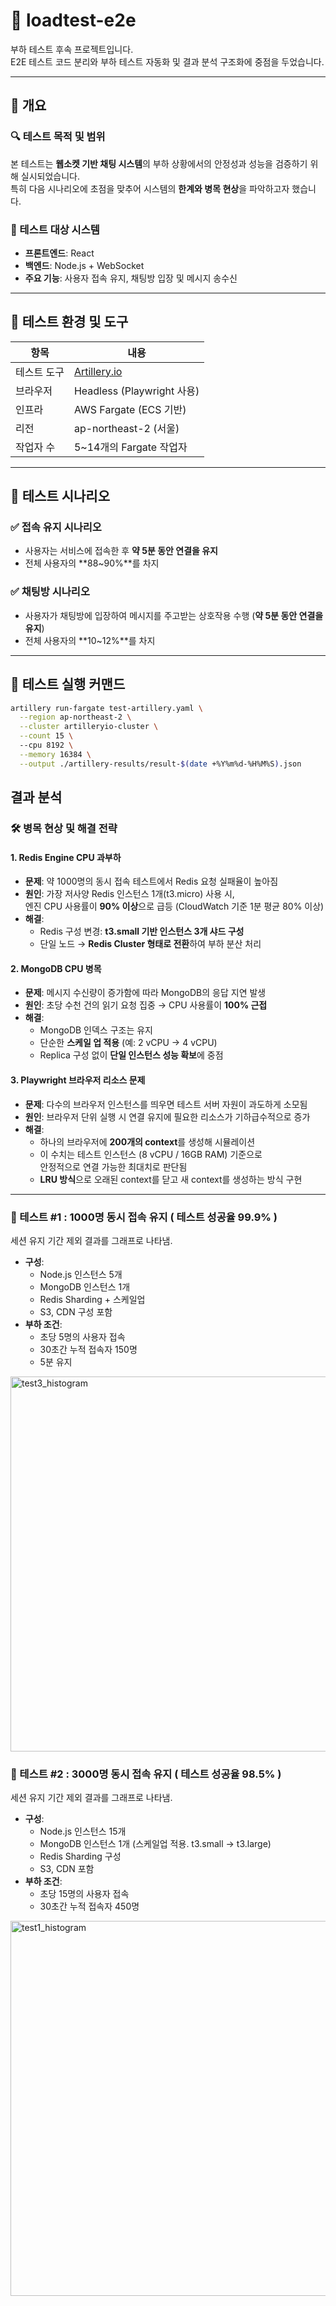 # 🧪 loadtest-e2e

부하 테스트 후속 프로젝트입니다.  
E2E 테스트 코드 분리와 부하 테스트 자동화 및 결과 분석 구조화에 중점을 두었습니다.

---

## 📌 개요

### 🔍 테스트 목적 및 범위

본 테스트는 **웹소켓 기반 채팅 시스템**의 부하 상황에서의 안정성과 성능을 검증하기 위해 실시되었습니다.  
특히 다음 시나리오에 초점을 맞추어 시스템의 **한계와 병목 현상**을 파악하고자 했습니다.

### 🧱 테스트 대상 시스템

- **프론트엔드**: React  
- **백엔드**: Node.js + WebSocket  
- **주요 기능**: 사용자 접속 유지, 채팅방 입장 및 메시지 송수신

---

## 🧰 테스트 환경 및 도구

| 항목         | 내용                                       |
|--------------|--------------------------------------------|
| 테스트 도구  | [Artillery.io](https://www.artillery.io/) |
| 브라우저     | Headless (Playwright 사용)                |
| 인프라       | AWS Fargate (ECS 기반)                     |
| 리전         | ap-northeast-2 (서울)                      |
| 작업자 수    | 5~14개의 Fargate 작업자                    |

---

## 🎯 테스트 시나리오

### ✅ 접속 유지 시나리오

- 사용자는 서비스에 접속한 후 **약 5분 동안 연결을 유지**
- 전체 사용자의 **88~90%**를 차지

### ✅ 채팅방 시나리오

- 사용자가 채팅방에 입장하여 메시지를 주고받는 상호작용 수행 (**약 5분 동안 연결을 유지**)
- 전체 사용자의 **10~12%**를 차지

---

## 🚀 테스트 실행 커맨드

```bash
artillery run-fargate test-artillery.yaml \
  --region ap-northeast-2 \
  --cluster artilleryio-cluster \
  --count 15 \ 
  --cpu 8192 \
  --memory 16384 \
  --output ./artillery-results/result-$(date +%Y%m%d-%H%M%S).json
```
## 결과 분석
### 🛠️ 병목 현상 및 해결 전략

#### 1. Redis Engine CPU 과부하

- **문제**: 약 1000명의 동시 접속 테스트에서 Redis 요청 실패율이 높아짐
- **원인**: 가장 저사양 Redis 인스턴스 1개(t3.micro) 사용 시,  
  엔진 CPU 사용률이 **90% 이상**으로 급등 (CloudWatch 기준 1분 평균 80% 이상)
- **해결**:
  - Redis 구성 변경: **t3.small 기반 인스턴스 3개 샤드 구성**
  - 단일 노드 → **Redis Cluster 형태로 전환**하여 부하 분산 처리


#### 2. MongoDB CPU 병목

- **문제**: 메시지 수신량이 증가함에 따라 MongoDB의 응답 지연 발생
- **원인**: 초당 수천 건의 읽기 요청 집중 → CPU 사용률이 **100% 근접**
- **해결**:
  - MongoDB 인덱스 구조는 유지
  - 단순한 **스케일 업 적용** (예: 2 vCPU → 4 vCPU)
  - Replica 구성 없이 **단일 인스턴스 성능 확보**에 중점


#### 3. Playwright 브라우저 리소스 문제

- **문제**: 다수의 브라우저 인스턴스를 띄우면 테스트 서버 자원이 과도하게 소모됨
- **원인**: 브라우저 단위 실행 시 연결 유지에 필요한 리소스가 기하급수적으로 증가
- **해결**:
  - 하나의 브라우저에 **200개의 context**를 생성해 시뮬레이션
  - 이 수치는 테스트 인스턴스 (8 vCPU / 16GB RAM) 기준으로  
    안정적으로 연결 가능한 최대치로 판단됨
  - **LRU 방식**으로 오래된 context를 닫고 새 context를 생성하는 방식 구현

---
### 🔹 테스트 #1 : 1000명 동시 접속 유지 ( 테스트 성공율 99.9% )
세션 유지 기간 제외 결과를 그래프로 나타냄.
- **구성**:  
  - Node.js 인스턴스 5개  
  - MongoDB 인스턴스 1개  
  - Redis Sharding + 스케일업  
  - S3, CDN 구성 포함
- **부하 조건**:  
  - 초당 5명의 사용자 접속  
  - 30초간 누적 접속자 150명
  - 5분 유지
<img src="https://github.com/user-attachments/assets/a7931776-e1e9-4353-8d7a-2aa32a560363" alt="test3_histogram" width="600px" />

### 🔹 테스트 #2 : 3000명 동시 접속 유지 ( 테스트 성공율 98.5% )
세션 유지 기간 제외 결과를 그래프로 나타냄.
- **구성**:  
  - Node.js 인스턴스 15개  
  - MongoDB 인스턴스 1개 (스케일업 적용. t3.small -> t3.large)  
  - Redis Sharding 구성  
  - S3, CDN 포함
- **부하 조건**:  
  - 초당 15명의 사용자 접속  
  - 30초간 누적 접속자 450명
<img src="https://github.com/user-attachments/assets/e14bf29d-7bb6-4a89-aae6-e6b7cd68475c" alt="test1_histogram" width="600px" />

